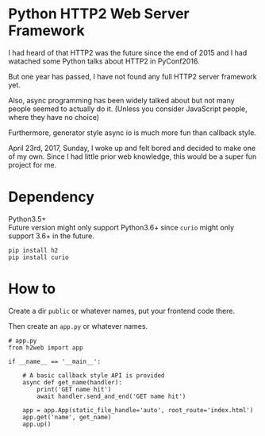 # Python HTTP2 Web Server Framework

I had heard of that HTTP2 was the future since the end of 2015 and I had watached some Python talks about HTTP2 in PyConf2016.

But one year has passed, I have not found any full HTTP2 server framework yet.

Also, async programming has been widely talked about but not many people seemed to actually do it. 
(Unless you consider JavaScript people, where they have no choice)

Furthermore, generator style async io is much more fun than callback style.

April 23rd, 2017, Sunday, I woke up and felt bored and decided to make one of my own. Since I had little prior web knowledge, this would be a super fun project for me.

# Dependency
Python3.5+  
Future version might only support Python3.6+ since `curio` might only support 3.6+ in the future.
```
pip install h2
pip install curio
```

# How to
Create a dir `public` or whatever names, put your frontend code there.

Then create an `app.py` or whatever names.
```
# app.py
from h2web import app

if __name__ == '__main__':

	# A basic callback style API is provided
	async def get_name(handler):
		print('GET name hit')
		await handler.send_and_end('GET name hit')

	app = app.App(static_file_handle='auto', root_route='index.html')
	app.get('name', get_name)
	app.up()
```
